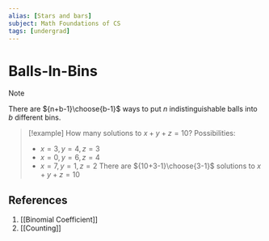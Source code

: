```yaml
---
alias: [Stars and bars]
subject: Math Foundations of CS
tags: [undergrad]
---
```

# Balls-In-Bins


> [!note]
> There are ${n+b-1}\choose{b-1}$ ways to put $n$ indistinguishable balls into $b$ different bins.

> [!example] 
> How many solutions to $x + y + z = 10?$
> Possibilities:
> - $x=3, y=4, z=3$
> - $x=0, y=6, z=4$
> - $x=7, y=1, z=2$
> There are ${10+3-1}\choose{3-1}$ solutions to $x + y + z = 10$

## References
1. [[Binomial Coefficient]]
2. [[Counting]]